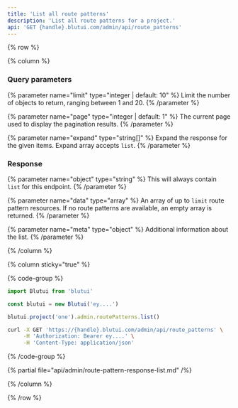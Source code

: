 ```yaml
---
title: 'List all route patterns'
description: 'List all route patterns for a project.'
api: 'GET {handle}.blutui.com/admin/api/route_patterns'
---
```


{% row %}

{% column %}
### Query parameters

{% parameter name="limit" type="integer | default: 10" %}
Limit the number of objects to return, ranging between 1 and 20.
{% /parameter %}

{% parameter name="page" type="integer | default: 1" %}
The current page used to display the pagination results.
{% /parameter %}

{% parameter name="expand" type="string[]" %}
Expand the response for the given items. Expand array accepts `list`.
{% /parameter %}

### Response

{% parameter name="object" type="string" %}
This will always contain `list` for this endpoint.
{% /parameter %}

{% parameter name="data" type="array" %}
An array of up to `limit` route pattern resources. If no route patterns are available, an empty array is returned.
{% /parameter %}

{% parameter name="meta" type="object" %}
Additional information about the list.
{% /parameter %}

{% /column %}

{% column sticky="true" %}

{% code-group %}

```ts {% process=false filename="Node.js" %}
import Blutui from 'blutui'

const blutui = new Blutui('ey....')

blutui.project('one').admin.routePatterns.list()
```

```bash {% process=false filename="cURL" %}
curl -X GET 'https://{handle}.blutui.com/admin/api/route_patterns' \
     -H 'Authorization: Bearer ey....' \
     -H 'Content-Type: application/json'
```

{% /code-group %}

{% partial file="api/admin/route-pattern-response-list.md" /%}

{% /column %}

{% /row %}

